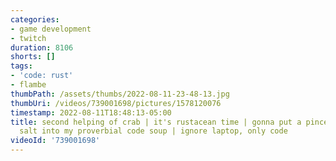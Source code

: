 ```yaml
---
categories:
- game development
- twitch
duration: 8106
shorts: []
tags:
- 'code: rust'
- flambe
thumbPath: /assets/thumbs/2022-08-11-23-48-13.jpg
thumbUri: /videos/739001698/pictures/1578120076
timestamp: 2022-08-11T18:48:13-05:00
title: second helping of crab | it's rustacean time | gonna put a pincer two more
  salt into my proverbial code soup | ignore laptop, only code
videoId: '739001698'
---
```

